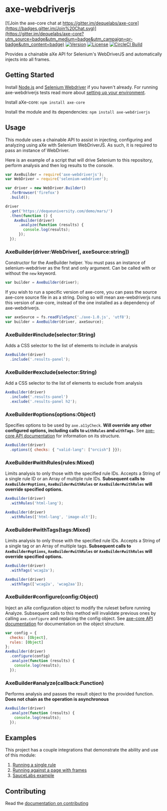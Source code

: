 # axe-webdriverjs

[![Join the axe-core chat at https://gitter.im/dequelabs/axe-core](https://badges.gitter.im/Join%20Chat.svg)](https://gitter.im/dequelabs/axe-core?utm_source=badge&utm_medium=badge&utm_campaign=pr-badge&utm_content=badge)
[![Version](https://img.shields.io/npm/v/axe-webdriverjs.svg)](https://www.npmjs.com/package/axe-webdriverjs)
[![License](https://img.shields.io/npm/l/axe-webdriverjs.svg)](LICENSE)
[![CircleCI Build](https://circleci.com/gh/dequelabs/axe-webdriverjs/tree/master.svg?style=svg)](https://circleci.com/gh/dequelabs/axe-webdriverjs/tree/master)

Provides a chainable aXe API for Selenium's WebDriverJS and automatically injects into all frames.

## Getting Started

Install [Node.js](https://docs.npmjs.com/getting-started/installing-node) and [Selenium Webdriver](https://www.npmjs.com/package/selenium-webdriver) if you haven't already.
For running axe-webdriverjs tests read more about [setting up your environment](CONTRIBUTING.md).

Install aXe-core: `npm install axe-core`

Install the module and its dependencies: `npm install axe-webdriverjs`

## Usage

This module uses a chainable API to assist in injecting, configuring and analyzing using aXe with Selenium WebDriverJS.  As such, it is required to pass an instance of WebDriver.

Here is an example of a script that will drive Selenium to this repository, perform analysis and then log results to the console.

```javascript
var AxeBuilder = require('axe-webdriverjs');
var WebDriver = require('selenium-webdriver');

var driver = new WebDriver.Builder()
  .forBrowser('firefox')
  .build();

driver
  .get('https://dequeuniversity.com/demo/mars/')
  .then(function () {
    AxeBuilder(driver)
      .analyze(function (results) {
        console.log(results);
      });
  });
```

### AxeBuilder(driver:WebDriver[, axeSource:string])

Constructor for the AxeBuilder helper. You must pass an instance of selenium-webdriver as the first and only argument.  Can be called with or without the `new` keyword.

```javascript
var builder = AxeBuilder(driver);
```

If you wish to run a specific version of axe-core, you can pass the source axe-core source file in as a string. Doing so will mean axe-webdriverjs runs this version of axe-core, instead of the one installed as a dependency of axe-webdriverjs.

```javascript
var axeSource = fs.readFileSync('./axe-1.0.js', 'utf8');
var builder = AxeBuilder(driver, axeSource);
```

### AxeBuilder#include(selector:String)

Adds a CSS selector to the list of elements to include in analysis

```javascript
AxeBuilder(driver)
  .include('.results-panel');
```

### AxeBuilder#exclude(selector:String)

Add a CSS selector to the list of elements to exclude from analysis

```javascript
AxeBuilder(driver)
  .include('.results-panel')
  .exclude('.results-panel h2');
```

### AxeBuilder#options(options:Object)

Specifies options to be used by `axe.a11yCheck`.  **Will override any other configured options, including calls to `withRules` and `withTags`.** See [axe-core API documentation](https://github.com/dequelabs/axe-core/blob/master/doc/API.md) for information on its structure.

```javascript
AxeBuilder(driver)
  .options({ checks: { "valid-lang": ["orcish"] }});
```

### AxeBuilder#withRules(rules:Mixed)

Limits analysis to only those with the specified rule IDs.  Accepts a String of a single rule ID or an Array of multiple rule IDs. **Subsequent calls to `AxeBuilder#options`, `AxeBuilder#withRules` or `AxeBuilder#withRules` will override specified options.**

```javascript
AxeBuilder(driver)
  .withRules('html-lang');
```

```javascript
AxeBuilder(driver)
  .withRules(['html-lang', 'image-alt']);
```

### AxeBuilder#withTags(tags:Mixed)

Limits analysis to only those with the specified rule IDs.  Accepts a String of a single tag or an Array of multiple tags.  **Subsequent calls to `AxeBuilder#options`, `AxeBuilder#withRules` or `AxeBuilder#withRules` will override specified options.**

```javascript
AxeBuilder(driver)
  .withTags('wcag2a');
```

```javascript
AxeBuilder(driver)
  .withTags(['wcag2a', 'wcag2aa']);
```

### AxeBuilder#configure(config:Object)

Inject an aXe configuration object to modify the ruleset before running Analyze. Subsequent calls to this
method will invalidate previous ones by calling `axe.configure` and replacing the config object. See
[axe-core API documentation](https://github.com/dequelabs/axe-core/blob/master/doc/API.md#api-name-axeconfigure)
for documentation on the object structure.

```javascript
var config = {
  checks: [Object],
  rules: [Object]
};
AxeBuilder(driver)
  .configure(config)
  .analyze(function (results) {
    console.log(results);
  });
```

### AxeBuilder#analyze(callback:Function)

Performs analysis and passes the result object to the provided function.  **Does not chain as the operation is asynchronous**

```javascript
AxeBuilder(driver)
  .analyze(function (results) {
    console.log(results);
  });
```

## Examples

This project has a couple integrations that demonstrate the ability and use of this module:

1. [Running a single rule](test/integration/doc-lang.js)
1. [Running against a page with frames](test/integration/frames.js)
1. [SauceLabs example](test/sauce/sauce.js)


## Contributing

Read the [documentation on contributing](CONTRIBUTING.md)
